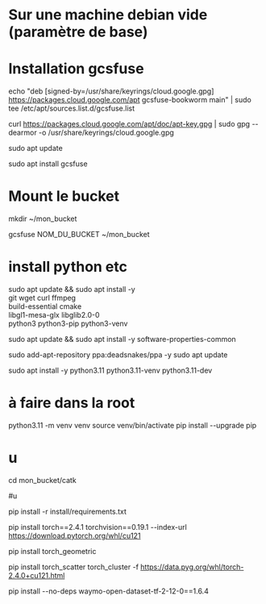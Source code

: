 # Sur une machine debian vide (paramètre de base)

# Installation gcsfuse
echo "deb [signed-by=/usr/share/keyrings/cloud.google.gpg] https://packages.cloud.google.com/apt gcsfuse-bookworm main" | sudo tee /etc/apt/sources.list.d/gcsfuse.list

curl https://packages.cloud.google.com/apt/doc/apt-key.gpg | sudo gpg --dearmor -o /usr/share/keyrings/cloud.google.gpg

sudo apt update

sudo apt install gcsfuse

# Mount le bucket 

mkdir ~/mon_bucket

gcsfuse NOM_DU_BUCKET ~/mon_bucket

# install python etc

sudo apt update && sudo apt install -y \
  git wget curl ffmpeg \
  build-essential cmake \
  libgl1-mesa-glx libglib2.0-0 \
  python3 python3-pip python3-venv

sudo apt update && sudo apt install -y software-properties-common

sudo add-apt-repository ppa:deadsnakes/ppa -y
sudo apt update

sudo apt install -y python3.11 python3.11-venv python3.11-dev

# à faire dans la root 
python3.11 -m venv venv
source venv/bin/activate
pip install --upgrade pip

# u

cd mon_bucket/catk


#u

pip install -r install/requirements.txt

pip install torch==2.4.1 torchvision==0.19.1 --index-url https://download.pytorch.org/whl/cu121

pip install torch_geometric

pip install torch_scatter torch_cluster -f https://data.pyg.org/whl/torch-2.4.0+cu121.html

pip install --no-deps waymo-open-dataset-tf-2-12-0==1.6.4



